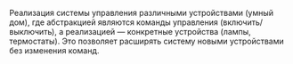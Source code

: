 Реализация системы управления различными устройствами (умный дом), где абстракцией являются команды управления (включить/выключить), а реализацией — конкретные устройства (лампы, термостаты). Это позволяет расширять систему новыми устройствами без изменения команд.